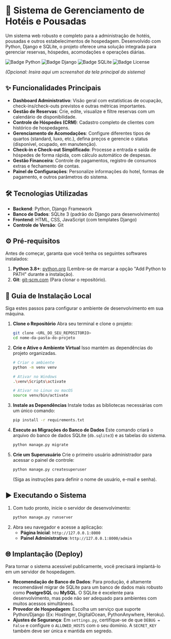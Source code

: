 # 🏨 Sistema de Gerenciamento de Hotéis e Pousadas

Um sistema web robusto e completo para a administração de hotéis, pousadas e outros estabelecimentos de hospedagem. Desenvolvido com Python, Django e SQLite, o projeto oferece uma solução integrada para gerenciar reservas, hóspedes, acomodações e operações diárias.

![Badge Python](https://img.shields.io/badge/Python-3.8%2B-blue?logo=python)
![Badge Django](https://img.shields.io/badge/Django-4.x-green?logo=django)
![Badge SQLite](https://img.shields.io/badge/SQLite-3-blue?logo=sqlite)
![Badge License](https://img.shields.io/badge/License-MIT-brightgreen)

*(Opcional: Insira aqui um screenshot da tela principal do sistema)*

## ✨ Funcionalidades Principais

* **Dashboard Administrativo**: Visão geral com estatísticas de ocupação, check-ins/check-outs previstos e outras métricas importantes.
* **Gestão de Reservas**: Crie, edite, visualize e filtre reservas com um calendário de disponibilidade.
* **Controle de Hóspedes (CRM)**: Cadastro completo de clientes com histórico de hospedagens.
* **Gerenciamento de Acomodações**: Configure diferentes tipos de quartos (standard, luxo, etc.), defina preços e gerencie o status (disponível, ocupado, em manutenção).
* **Check-in e Check-out Simplificado**: Processe a entrada e saída de hóspedes de forma rápida, com cálculo automático de despesas.
* **Gestão Financeira**: Controle de pagamentos, registro de consumos extras e fechamento de contas.
* **Painel de Configurações**: Personalize informações do hotel, formas de pagamento, e outros parâmetros do sistema.

## 🛠️ Tecnologias Utilizadas

* **Backend**: Python, Django Framework
* **Banco de Dados**: SQLite 3 (padrão do Django para desenvolvimento)
* **Frontend**: HTML, CSS, JavaScript (com templates Django)
* **Controle de Versão**: Git

## ⚙️ Pré-requisitos

Antes de começar, garanta que você tenha os seguintes softwares instalados:

1.  **Python 3.8+**: [python.org](https://www.python.org/downloads/) (Lembre-se de marcar a opção "Add Python to PATH" durante a instalação).
2.  **Git**: [git-scm.com](https://git-scm.com/downloads) (Para clonar o repositório).

## 🚀 Guia de Instalação Local

Siga estes passos para configurar o ambiente de desenvolvimento em sua máquina.

1.  **Clone o Repositório**
    Abra seu terminal e clone o projeto:
    ```sh
    git clone <URL_DO_SEU_REPOSITORIO>
    cd nome-da-pasta-do-projeto
    ```

2.  **Crie e Ative o Ambiente Virtual**
    Isso mantém as dependências do projeto organizadas.
    ```sh
    # Criar o ambiente
    python -m venv venv

    # Ativar no Windows
    .\venv\Scripts\activate

    # Ativar no Linux ou macOS
    source venv/bin/activate
    ```

3.  **Instale as Dependências**
    Instale todas as bibliotecas necessárias com um único comando:
    ```sh
    pip install -r requirements.txt
    ```

4.  **Execute as Migrações do Banco de Dados**
    Este comando criará o arquivo do banco de dados SQLite (`db.sqlite3`) e as tabelas do sistema.
    ```sh
    python manage.py migrate
    ```

5.  **Crie um Superusuário**
    Crie o primeiro usuário administrador para acessar o painel de controle:
    ```sh
    python manage.py createsuperuser
    ```
    (Siga as instruções para definir o nome de usuário, e-mail e senha).

## ▶️ Executando o Sistema

1.  Com tudo pronto, inicie o servidor de desenvolvimento:
    ```sh
    python manage.py runserver
    ```
2.  Abra seu navegador e acesse a aplicação:
    * **Página Inicial**: `http://127.0.0.1:8000`
    * **Painel Administrativo**: `http://127.0.0.1:8000/admin`

## 🌐 Implantação (Deploy)

Para tornar o sistema acessível publicamente, você precisará implantá-lo em um servidor de hospedagem.

* **Recomendação de Banco de Dados**: Para produção, é altamente recomendável migrar de SQLite para um banco de dados mais robusto como **PostgreSQL** ou **MySQL**. O SQLite é excelente para desenvolvimento, mas pode não ser adequado para ambientes com muitos acessos simultâneos.
* **Provedor de Hospedagem**: Escolha um serviço que suporte Python/Django (Ex: Hostinger, DigitalOcean, PythonAnywhere, Heroku).
* **Ajustes de Segurança**: Em `settings.py`, certifique-se de que `DEBUG = False` e configure o `ALLOWED_HOSTS` com o seu domínio. A `SECRET_KEY` também deve ser única e mantida em segredo.

